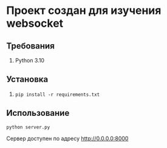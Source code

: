 # Проект создан для изучения websocket

## Требования
1. Python 3.10

## Установка
1. ``pip install -r requirements.txt``

## Использование
```commandline
python server.py
```

Сервер доступен по адресу http://0.0.0.0:8000